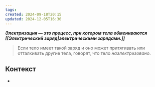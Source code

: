 ```yaml
---
tags: 
created: 2024-09-18T20:15
updated: 2024-12-05T16:30
---
```

***Электризация — это процесс, при котором тела обмениваются [[Электрический заряд|электрическими зарядами.]]***

> Если тело имеет такой заряд и оно может притягивать или отталкивать другие тела, говорят, что тело *наэлектризовано*.


## Контекст
- 


